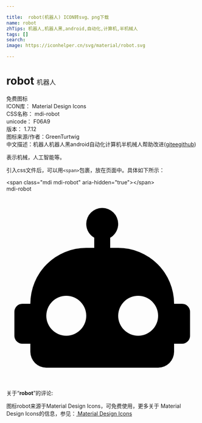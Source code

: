 ```yaml
---

title:  robot(机器人) ICON转svg、png下载
name: robot
zhTips: 机器人,机器人黑,android,自动化,计算机,半机械人
tags: []
search: 
image: https://iconhelper.cn/svg/material/robot.svg

---
```


# robot  <small style="font-size: 60%;font-weight: 100">机器人</small>


<div class="detail-page">
<p>
<span><span class="badge-success badge">免费图标</span> </span>
<br/>
<span>
ICON库：
<span class="badge-secondary badge">Material Design Icons</span> 
</span>
<br/>
<span>
CSS名称：
<span class="badge-secondary badge">mdi-robot</span> 
</span>
<br/>
<span>
unicode：
<span class="badge-secondary badge">F06A9</span> 
<copy-btn content='F06A9' btn-title=""></copy-btn>
<copy-btn :content='String.fromCodePoint(parseInt("F06A9", 16))' btn-title="复制U"></copy-btn>
</span>
<br/>
<span>
版本：
<span class="badge-secondary badge">1.7.12</span> 
</span>
<br/>
<span>图标来源/作者：<span class="badge-light badge">GreenTurtwig</span></span> 
<br/>
<span class="zh-detail">中文描述：<span class="badge-primary badge">机器人</span><span class="badge-primary badge">机器人黑</span><span class="badge-primary badge">android</span><span class="badge-primary badge">自动化</span><span class="badge-primary badge">计算机</span><span class="badge-primary badge">半机械人</span><span class="help-link"><span>帮助改进</span>(<a href="https://gitee.com/liuwave/icon-helper/edit/master/json/material/robot.json" target="_blank" rel="noopener noreferrer">gitee</a><a href="https://github.com/liuwave/icon-helper/edit/master/json/material/robot.json" target="_blank" rel="noopener noreferrer">github</a></span>)</span><br/>
</p>
</div><div class="description description alert alert-light">表示机械，人工智能等。</div>
<div class="alert alert-dark">
  <i class="mdi mdi-robot mdi-48px"></i>
  <i class="mdi mdi-robot mdi-36px"></i>
  <i class="mdi mdi-robot mdi-24px"></i>
  <i class="mdi mdi-robot mdi-18px"></i>
</div>
<div>
  <p>引入css文件后，可以用<code>&lt;span&gt;</code>包裹，放在页面中。具体如下所示：    
  </p>
  <div class="alert alert-primary" style="font-size: 14px">
    &lt;span class="mdi mdi-robot" aria-hidden="true"&gt;&lt;/span&gt;
    <copy-btn content='<span class="mdi mdi-robot" aria-hidden="true"></span>'></copy-btn>
  </div>
  <div class="alert alert-secondary">
    <i class="mdi mdi-robot"
    style="font-size: 24px"
    aria-hidden="true"></i> mdi-robot
    <copy-btn content="mdi-robot" btn-title="复制图标名称"></copy-btn>
  </div>
</div>
<div id="svg" class="svg-wrap">
<svg xmlns="http://www.w3.org/2000/svg" viewBox="0 0 24 24"><path d="M12,2A2,2 0 0,1 14,4C14,4.74 13.6,5.39 13,5.73V7H14A7,7 0 0,1 21,14H22A1,1 0 0,1 23,15V18A1,1 0 0,1 22,19H21V20A2,2 0 0,1 19,22H5A2,2 0 0,1 3,20V19H2A1,1 0 0,1 1,18V15A1,1 0 0,1 2,14H3A7,7 0 0,1 10,7H11V5.73C10.4,5.39 10,4.74 10,4A2,2 0 0,1 12,2M7.5,13A2.5,2.5 0 0,0 5,15.5A2.5,2.5 0 0,0 7.5,18A2.5,2.5 0 0,0 10,15.5A2.5,2.5 0 0,0 7.5,13M16.5,13A2.5,2.5 0 0,0 14,15.5A2.5,2.5 0 0,0 16.5,18A2.5,2.5 0 0,0 19,15.5A2.5,2.5 0 0,0 16.5,13Z" /></svg>
</div>
<detail full-name='mdi-robot'></detail>
<div class="icon-detail__container">
<p>关于“<b>robot</b>”的评论:</p>
</div>
<Vssue title="关于“robot”的评论" />    
<div><p>图标robot来源于Material Design Icons，可免费使用，更多关于 Material Design Icons的信息，参见：<a target="_blank" href="https://iconhelper.cn/material.html"> Material Design Icons</a>
</p></div>
